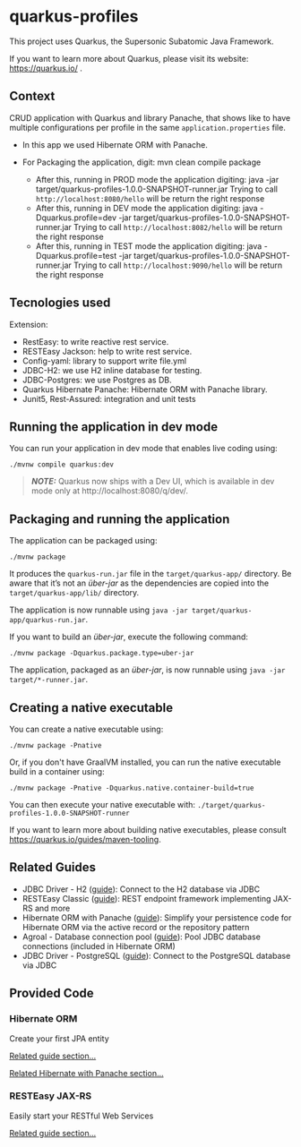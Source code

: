 # quarkus-profiles

This project uses Quarkus, the Supersonic Subatomic Java Framework.

If you want to learn more about Quarkus, please visit its website: https://quarkus.io/ .

## Context
CRUD application with Quarkus and library Panache, that shows like to have multiple configurations per profile
in the same `application.properties` file.

- In this app we used Hibernate ORM with Panache.

- For Packaging the application, digit: mvn clean compile package 
  - After this, running in PROD mode the application digiting: 
    java -jar target/quarkus-profiles-1.0.0-SNAPSHOT-runner.jar
    Trying to call `http://localhost:8080/hello` will be return the right response
  - After this, running in DEV mode the application digiting:
    java -Dquarkus.profile=dev -jar target/quarkus-profiles-1.0.0-SNAPSHOT-runner.jar
    Trying to call `http://localhost:8082/hello` will be return the right response
  - After this, running in TEST mode the application digiting:
    java -Dquarkus.profile=test -jar target/quarkus-profiles-1.0.0-SNAPSHOT-runner.jar
    Trying to call `http://localhost:9090/hello` will be return the right response  
 

## Tecnologies used
Extension:
- RestEasy: to write reactive rest service.
- RESTEasy Jackson: help to write rest service.
- Config-yaml: library to support write file.yml
- JDBC-H2: we use H2 inline database for testing.
- JDBC-Postgres: we use Postgres as DB.
- Quarkus Hibernate Panache: Hibernate ORM with Panache library.
- Junit5, Rest-Assured: integration and unit tests

## Running the application in dev mode

You can run your application in dev mode that enables live coding using:
```shell script
./mvnw compile quarkus:dev
```

> **_NOTE:_**  Quarkus now ships with a Dev UI, which is available in dev mode only at http://localhost:8080/q/dev/.

## Packaging and running the application

The application can be packaged using:
```shell script
./mvnw package
```
It produces the `quarkus-run.jar` file in the `target/quarkus-app/` directory.
Be aware that it’s not an _über-jar_ as the dependencies are copied into the `target/quarkus-app/lib/` directory.

The application is now runnable using `java -jar target/quarkus-app/quarkus-run.jar`.

If you want to build an _über-jar_, execute the following command:
```shell script
./mvnw package -Dquarkus.package.type=uber-jar
```

The application, packaged as an _über-jar_, is now runnable using `java -jar target/*-runner.jar`.

## Creating a native executable

You can create a native executable using: 
```shell script
./mvnw package -Pnative
```

Or, if you don't have GraalVM installed, you can run the native executable build in a container using: 
```shell script
./mvnw package -Pnative -Dquarkus.native.container-build=true
```

You can then execute your native executable with: `./target/quarkus-profiles-1.0.0-SNAPSHOT-runner`

If you want to learn more about building native executables, please consult https://quarkus.io/guides/maven-tooling.

## Related Guides

- JDBC Driver - H2 ([guide](https://quarkus.io/guides/datasource)): Connect to the H2 database via JDBC
- RESTEasy Classic ([guide](https://quarkus.io/guides/resteasy)): REST endpoint framework implementing JAX-RS and more
- Hibernate ORM with Panache ([guide](https://quarkus.io/guides/hibernate-orm-panache)): Simplify your persistence code for Hibernate ORM via the active record or the repository pattern
- Agroal - Database connection pool ([guide](https://quarkus.io/guides/datasource)): Pool JDBC database connections (included in Hibernate ORM)
- JDBC Driver - PostgreSQL ([guide](https://quarkus.io/guides/datasource)): Connect to the PostgreSQL database via JDBC

## Provided Code

### Hibernate ORM

Create your first JPA entity

[Related guide section...](https://quarkus.io/guides/hibernate-orm)

[Related Hibernate with Panache section...](https://quarkus.io/guides/hibernate-orm-panache)


### RESTEasy JAX-RS

Easily start your RESTful Web Services

[Related guide section...](https://quarkus.io/guides/getting-started#the-jax-rs-resources)
